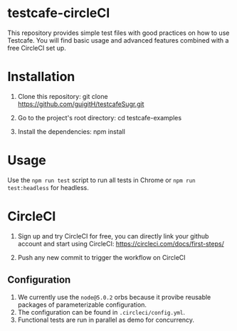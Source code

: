 # testcafe-circleCI

This repository provides simple test files with good practices on how to use Testcafe. You will find basic usage and advanced features combined with a free CircleCI set up.

# Installation

1. Clone this repository:
git clone https://github.com/guigitH/testcafeSugr.git

2. Go to the project's root directory:
cd testcafe-examples

3. Install the dependencies:
npm install

# Usage
Use the `npm run test` script to run all tests in Chrome or `npm run test:headless` for headless.

# CircleCI

1. Sign up and try CircleCI for free, you can directly link your github account and start using CircleCI:
https://circleci.com/docs/first-steps/

2. Push any new commit to trigger the workflow on CircleCI

## Configuration

1. We currently use the `node@5.0.2` orbs because it provibe reusable packages of parameterizable configuration.
2. The configuration can be found in `.circleci/config.yml`. 
3. Functional tests are run in parallel as demo for concurrency.
